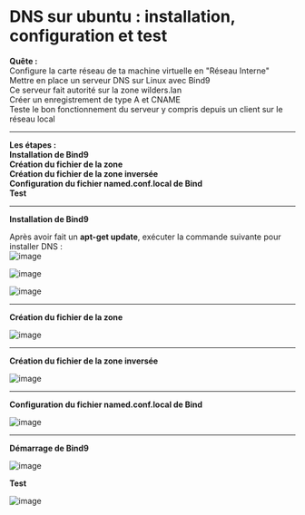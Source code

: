 # DNS sur ubuntu : installation, configuration et test

**Quête :**  
Configure la carte réseau de ta machine virtuelle en "Réseau Interne"  
Mettre en place un serveur DNS sur Linux avec Bind9  
Ce serveur fait autorité sur la zone wilders.lan  
Créer un enregistrement de type A et CNAME  
Teste le bon fonctionnement du serveur y compris depuis un client sur le réseau local  
___

**Les étapes :**  
**Installation de Bind9**  
**Création du fichier de la zone**  
**Création du fichier de la zone inversée**  
**Configuration du fichier named.conf.local de Bind**   
**Test**  
___

**Installation de Bind9**   

Après avoir fait un **apt-get update**, exécuter la commande suivante pour installer DNS :   
![image](https://github.com/techerbeatrice/DNS_ubuntu-server/assets/138071140/d8c34ab5-3951-4ade-b14e-7ed59a898047)

![image](https://github.com/techerbeatrice/DNS_ubuntu-server/assets/138071140/a51f8499-52f7-4de4-9d01-c919e3705f86)

![image](https://github.com/techerbeatrice/DNS_ubuntu-server/assets/138071140/fe864308-b746-4314-ae3f-499c299d6c4d)

____
**Création du fichier de la zone**   

![image](https://github.com/techerbeatrice/DNS_ubuntu-server/assets/138071140/c43bb3ce-e870-46c4-8778-a40c7d297e7b)




____________
**Création du fichier de la zone inversée**   

![image](https://github.com/techerbeatrice/DNS_ubuntu-server/assets/138071140/f4625ece-7eae-4628-8f4a-3ce003283aa4)


_______________

**Configuration du fichier named.conf.local de Bind**   

![image](https://github.com/techerbeatrice/DNS_ubuntu-server/assets/138071140/b461dbf1-8e6f-4442-8da1-4ea1380bd35c)

____


**Démarrage de Bind9**   

![image](https://github.com/techerbeatrice/DNS_ubuntu-server/assets/138071140/8ea449f9-b9b3-4d6c-b55b-070c1cf30859)

**Test**   

![image](https://github.com/techerbeatrice/DNS_ubuntu-server/assets/138071140/216f5399-ed4b-4dcb-8237-f1f106098abd)

